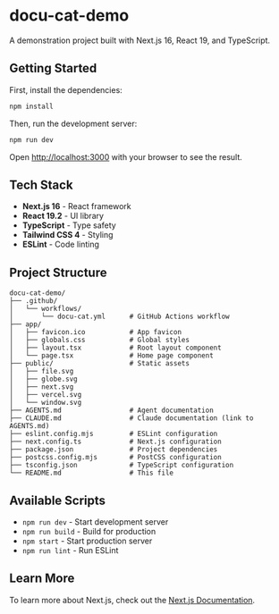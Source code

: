 # docu-cat-demo

A demonstration project built with Next.js 16, React 19, and TypeScript.

## Getting Started

First, install the dependencies:

```bash
npm install
```

Then, run the development server:

```bash
npm run dev
```

Open [http://localhost:3000](http://localhost:3000) with your browser to see the result.

## Tech Stack

- **Next.js 16** - React framework
- **React 19.2** - UI library
- **TypeScript** - Type safety
- **Tailwind CSS 4** - Styling
- **ESLint** - Code linting

## Project Structure

```
docu-cat-demo/
├── .github/
│   └── workflows/
│       └── docu-cat.yml      # GitHub Actions workflow
├── app/
│   ├── favicon.ico           # App favicon
│   ├── globals.css           # Global styles
│   ├── layout.tsx            # Root layout component
│   └── page.tsx              # Home page component
├── public/                   # Static assets
│   ├── file.svg
│   ├── globe.svg
│   ├── next.svg
│   ├── vercel.svg
│   └── window.svg
├── AGENTS.md                 # Agent documentation
├── CLAUDE.md                 # Claude documentation (link to AGENTS.md)
├── eslint.config.mjs         # ESLint configuration
├── next.config.ts            # Next.js configuration
├── package.json              # Project dependencies
├── postcss.config.mjs        # PostCSS configuration
├── tsconfig.json             # TypeScript configuration
└── README.md                 # This file
```

## Available Scripts

- `npm run dev` - Start development server
- `npm run build` - Build for production
- `npm start` - Start production server
- `npm run lint` - Run ESLint

## Learn More

To learn more about Next.js, check out the [Next.js Documentation](https://nextjs.org/docs).
